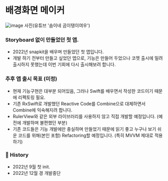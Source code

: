 # 배경화면 메이커

![image](https://github.com/heonha/backgroundmaker-ios/assets/60867281/b152d244-535e-4e62-ae1c-ace085112e3c)
사진(유튜브 '솜이네 곰이탱이여우')

### Storyboard 없이 만들었던 첫 앱.
- 2022년 snapkit을 배우며 만들었던 첫 앱입니다.
- 개발 하기 전부터 만들고 싶었던 앱으로, 기능은 만들어 두었으나 코젯 출시에 밀려 출시하지 못했는데
이번 기회에 다시 출시해보려 합니다.

### 추후 앱 출시 목표 (미정)
- 현재 기능구현은 대부분 되어있음, 그러나 Swift를 배우면서 작성한 코드이기 때문에 리펙토링 필요.
- 기존 RxSwift로 개발했던 Reactive Code를 Combine으로 대체하면서 Combine에 익숙해지려 합니다.
- RulerView와 같은 외부 라이브러리를 사용하지 않고 직접 개발할 예정입니다.
(예전에 개발하며 불편했던 부분)
- 기존 코드들은 기능 개발에만 충실하며 만들었기 때문에 읽기 좋고 누구나 보기 쉬운 코드를 위해(본인 포함) Refactoring할 예정입니다.
  (특히 MVVM 제대로 적용하기)

### 🚀 History
- 2022년 9월 첫 init.
- 2022년 12월 경 개발중단
